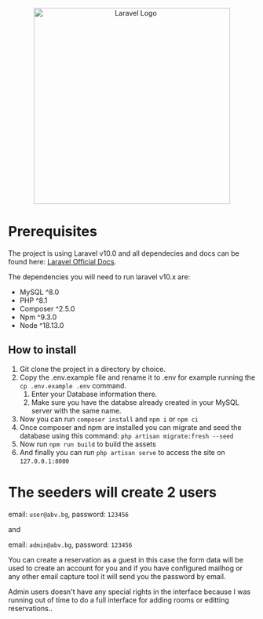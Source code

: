 <p align="center"><a href="https://laravel.com" target="_blank"><img src="https://raw.githubusercontent.com/laravel/art/master/logo-lockup/5%20SVG/2%20CMYK/1%20Full%20Color/laravel-logolockup-cmyk-red.svg" width="400" alt="Laravel Logo"></a></p>

# Prerequisites
The project is using Laravel v10.0 and all dependecies and docs can be found here: [Laravel Official Docs](https://laravel.com/docs/10.x).

The dependencies you will need to run laravel v10.x are:
- MySQL ^8.0
- PHP ^8.1
- Composer ^2.5.0
- Npm ^9.3.0
- Node ^18.13.0

## How to install
 1. Git clone the project in a directory by choice.
 1. Copy the .env.example file and rename it to .env for example running the `cp .env.example .env` command.
    1. Enter your Database information there.
    2. Make sure you have the databse already created in your MySQL server with the same name.
 1. Now you can run `composer install` and `npm i` or `npm ci`
 1. Once composer and npm are installed you can migrate and seed the database using this command: `php artisan migrate:fresh --seed`
 1. Now run `npm run build` to build the assets
 1. And finally you can run `php artisan serve` to access the site on `127.0.0.1:8000`

# The seeders will create 2 users
email: `user@abv.bg`, password: `123456`

and 

email: `admin@abv.bg`, password: `123456`

You can create a reservation as a guest in this case the form data will be used to create an account for you and if you have configured mailhog or any other email capture tool it will send you the password by email.

Admin users doesn't have any special rights in the interface because I was running out of time to do a full interface for adding rooms or editting reservations..